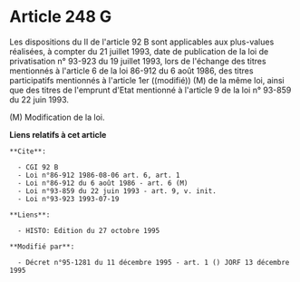 # Article 248 G

Les dispositions du II de l'article 92 B sont applicables aux plus-values réalisées, à compter du 21 juillet 1993, date de
publication de la loi de privatisation n° 93-923 du 19 juillet 1993, lors de l'échange des titres mentionnés à l'article 6 de
la loi 86-912 du 6 août 1986, des titres participatifs mentionnés à l'article 1er ((modifié)) (M) de la même loi, ainsi que
des titres de l'emprunt d'Etat mentionné à l'article 9 de la loi n° 93-859 du 22 juin 1993.

(M) Modification de la loi.

**Liens relatifs à cet article**

	**Cite**:

	  - CGI 92 B
	  - Loi n°86-912 1986-08-06 art. 6, art. 1
	  - Loi n°86-912 du 6 août 1986 - art. 6 (M)
	  - Loi n°93-859 du 22 juin 1993 - art. 9, v. init.
	  - Loi n°93-923 1993-07-19

	**Liens**:

	  - HISTO: Edition du 27 octobre 1995

	**Modifié par**:

	  - Décret n°95-1281 du 11 décembre 1995 - art. 1 () JORF 13 décembre 1995
